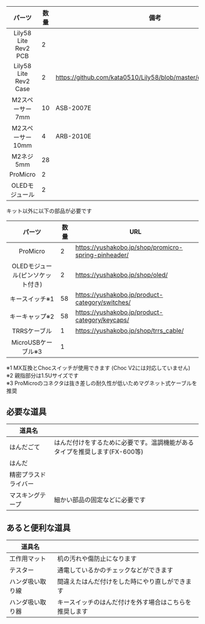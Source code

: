|パーツ|数量|備考|
|:---:|---|---|
|Lily58 Lite Rev2 PCB|2||
|Lily58 Lite Rev2 Case|2|https://github.com/kata0510/Lily58/blob/master/case/Lily58_case.ai|
|M2スペーサー 7mm|10|ASB-2007E|
|M2スペーサー 10mm|4|ARB-2010E|
|M2ネジ 5mm|28||
|ProMicro|2||
|OLEDモジュール|2||

キット以外に以下の部品が必要です

|パーツ|数量|URL|
|:---:|---|---|
|ProMicro|2|https://yushakobo.jp/shop/promicro-spring-pinheader/|
|OLEDモジュール(ピンソケット付き)|2|https://yushakobo.jp/shop/oled/|
|キースイッチ※1|58|https://yushakobo.jp/product-category/switches/|
|キーキャップ※2|58|https://yushakobo.jp/product-category/keycaps/|
|TRRSケーブル|1|https://yushakobo.jp/shop/trrs_cable/|
|MicroUSBケーブル※3|1||

※1 MX互換とChocスイッチが使用できます (Choc V2には対応していません)  
※2 親指部分は1.5Uサイズです  
※3 ProMicroのコネクタは抜き差しの耐久性が低いためマグネット式ケーブルを推奨

## 必要な道具
|道具名||
|---|---|
|はんだごて|はんだ付けをするために必要です。温調機能があるタイプを推奨します(FX-600等)|
|はんだ||
|精密プラスドライバー||
|マスキングテープ|細かい部品の固定などに必要です|

## あると便利な道具
|道具名||
|---|---|
|工作用マット|机の汚れや傷防止になります|
|テスター|通電しているかのチェックなどができます|
|ハンダ吸い取り線|間違えたはんだ付けをした時にやり直しができます|
|ハンダ吸い取り器|キースイッチのはんだ付けを外す場合はこちらを推奨します|